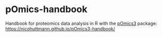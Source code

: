 # pOmics-handbook


Handbook for proteomics data analysis in R with the [pOmics3](https://github.com/nicohuttmann/pOmics3) package: https://nicohuttmann.github.io/pOmics3-handbook/


